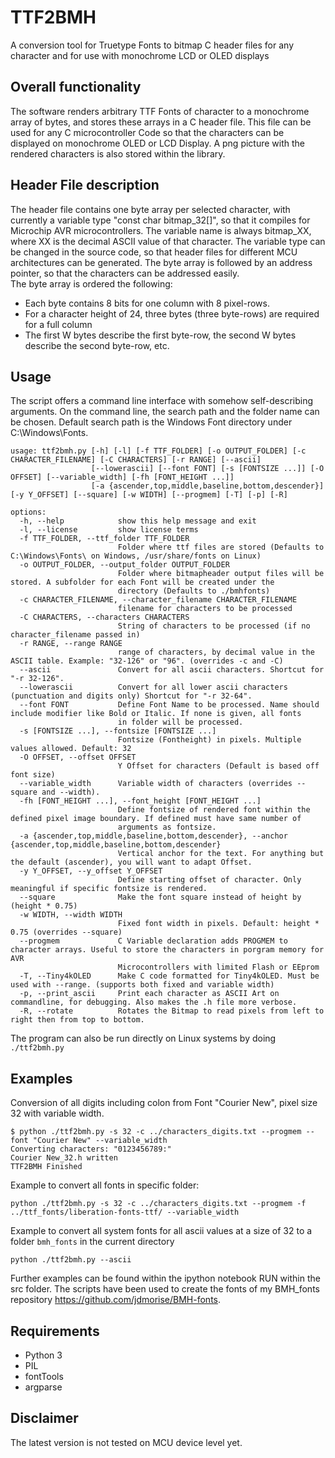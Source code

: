 # TTF2BMH

A conversion tool for Truetype Fonts to bitmap C header files for any character and for use with monochrome LCD or OLED displays  

## Overall functionality
The software renders arbitrary TTF Fonts of character to a monochrome array of bytes, and stores these arrays in a C header file. This file can be used for any C microcontroller Code so that the characters can be displayed on monochrome OLED or LCD Display. A png picture with the rendered characters is also stored within the library.

## Header File description
The header file contains one byte array per selected character, with currently a variable type "const char bitmap_32[]", so that it compiles for Microchip AVR microcontrollers. The variable name is always bitmap_XX, where XX is the decimal ASCII value of that character. The variable type can be changed in the source code, so that header files for different MCU architectures can be generated.
The byte array is followed by an address pointer, so that the characters can be addressed easily.  
The byte array is ordered the following:
* Each byte contains 8 bits for one column with 8 pixel-rows.
* For a character height of 24, three bytes (three byte-rows) are required for a full column
* The first W bytes describe the first byte-row, the second W bytes describe the second byte-row, etc.

## Usage
The script offers a command line interface with somehow self-describing arguments. On the command line, the search path and the folder name can be chosen. Default search path is the Windows Font directory under C:\Windows\Fonts\.


    usage: ttf2bmh.py [-h] [-l] [-f TTF_FOLDER] [-o OUTPUT_FOLDER] [-c CHARACTER_FILENAME] [-C CHARACTERS] [-r RANGE] [--ascii]
                      [--lowerascii] [--font FONT] [-s [FONTSIZE ...]] [-O OFFSET] [--variable_width] [-fh [FONT_HEIGHT ...]]
                      [-a {ascender,top,middle,baseline,bottom,descender}] [-y Y_OFFSET] [--square] [-w WIDTH] [--progmem] [-T] [-p] [-R]

    options:
      -h, --help            show this help message and exit
      -l, --license         show license terms
      -f TTF_FOLDER, --ttf_folder TTF_FOLDER
                            Folder where ttf files are stored (Defaults to C:\Windows\Fonts\ on Windows, /usr/share/fonts on Linux)
      -o OUTPUT_FOLDER, --output_folder OUTPUT_FOLDER
                            Folder where bitmapheader output files will be stored. A subfolder for each Font will be created under the
                            directory (Defaults to ./bmhfonts)
      -c CHARACTER_FILENAME, --character_filename CHARACTER_FILENAME
                            filename for characters to be processed
      -C CHARACTERS, --characters CHARACTERS
                            String of characters to be processed (if no character_filename passed in)
      -r RANGE, --range RANGE
                            range of characters, by decimal value in the ASCII table. Example: "32-126" or "96". (overrides -c and -C)
      --ascii               Convert for all ascii characters. Shortcut for "-r 32-126".
      --lowerascii          Convert for all lower ascii characters (punctuation and digits only) Shortcut for "-r 32-64".
      --font FONT           Define Font Name to be processed. Name should include modifier like Bold or Italic. If none is given, all fonts
                            in folder will be processed.
      -s [FONTSIZE ...], --fontsize [FONTSIZE ...]
                            Fontsize (Fontheight) in pixels. Multiple values allowed. Default: 32
      -O OFFSET, --offset OFFSET
                            Y Offset for characters (Default is based off font size)
      --variable_width      Variable width of characters (overrides --square and --width).
      -fh [FONT_HEIGHT ...], --font_height [FONT_HEIGHT ...]
                            Define fontsize of rendered font within the defined pixel image boundary. If defined must have same number of
                            arguments as fontsize.
      -a {ascender,top,middle,baseline,bottom,descender}, --anchor {ascender,top,middle,baseline,bottom,descender}
                            Vertical anchor for the text. For anything but the default (ascender), you will want to adapt Offset.
      -y Y_OFFSET, --y_offset Y_OFFSET
                            Define starting offset of character. Only meaningful if specific fontsize is rendered.
      --square              Make the font square instead of height by (height * 0.75)
      -w WIDTH, --width WIDTH
                            Fixed font width in pixels. Default: height * 0.75 (overrides --square)
      --progmem             C Variable declaration adds PROGMEM to character arrays. Useful to store the characters in porgram memory for AVR
                            Microcontrollers with limited Flash or EEprom
      -T, --Tiny4kOLED      Make C code formatted for Tiny4kOLED. Must be used with --range. (supports both fixed and variable width)
      -p, --print_ascii     Print each character as ASCII Art on commandline, for debugging. Also makes the .h file more verbose.
      -R, --rotate          Rotates the Bitmap to read pixels from left to right then from top to bottom.

The program can also be run directly on Linux systems by doing `./ttf2bmh.py`

## Examples

Conversion of all digits including colon from Font "Courier New", pixel size 32 with variable width.

    $ python ./ttf2bmh.py -s 32 -c ../characters_digits.txt --progmem --font "Courier New" --variable_width
    Converting characters: "0123456789:"
    Courier New_32.h written
    TTF2BMH Finished


Example to convert all fonts in specific folder:

    python ./ttf2bmh.py -s 32 -c ../characters_digits.txt --progmem -f ../ttf_fonts/liberation-fonts-ttf/ --variable_width


Example to convert all system fonts for all ascii values at a size of 32 to a folder `bmh_fonts` in the current directory

    python ./ttf2bmh.py --ascii

Further examples can be found within the ipython notebook RUN within the src folder.
The scripts have been used to create the fonts of my BMH_fonts repository https://github.com/jdmorise/BMH-fonts.

## Requirements
* Python 3
* PIL
* fontTools
* argparse

## Disclaimer
The latest version is not tested on MCU device level yet.
